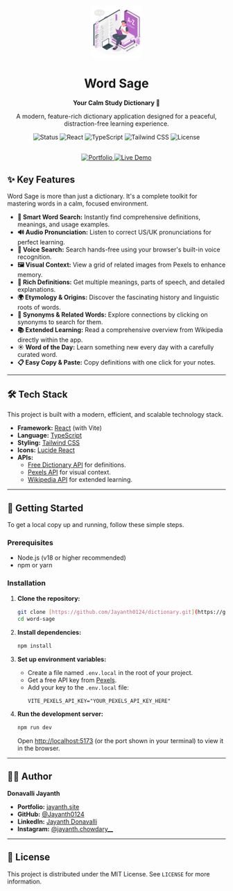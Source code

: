 <div align="center">
  <img src="public/images.svg" alt="Word Sage Logo" width="120" />
  <h1>Word Sage</h1>
  <p><strong>Your Calm Study Dictionary 📖</strong></p>
  <p>A modern, feature-rich dictionary application designed for a peaceful, distraction-free learning experience.</p>

  <!-- Badges -->
  <p>
    <img src="https://img.shields.io/badge/status-live-brightgreen?style=for-the-badge" alt="Status" />
    <img src="https://img.shields.io/badge/React-61DAFB?style=for-the-badge&logo=react&logoColor=black" alt="React" />
    <img src="https://img.shields.io/badge/TypeScript-3178C6?style=for-the-badge&logo=typescript&logoColor=white" alt="TypeScript" />
    <img src="https://img.shields.io/badge/Tailwind_CSS-38B2AC?style=for-the-badge&logo=tailwind-css&logoColor=white" alt="Tailwind CSS" />
    <img src="https://img.shields.io/badge/license-MIT-blue?style=for-the-badge" alt="License" />
  </p>
</div>

<!-- === UPDATED LINKS SECTION === -->
<div align="center" style="margin: 30px 0;">
  <a href="https://www.jayanth.site" target="_blank">
    <img src="https://img.shields.io/badge/-My%20Portfolio-blue?style=for-the-badge&logo=briefcase" alt="Portfolio"/>
  </a>
  <a href="https://wordsage.netlify.app/" target="_blank">
    <img src="https://img.shields.io/badge/-Live%20Demo-brightgreen?style=for-the-badge&logo=rocket" alt="Live Demo"/>
  </a>
</div>

## ✨ Key Features

Word Sage is more than just a dictionary. It's a complete toolkit for mastering words in a calm, focused environment.

-   **🧠 Smart Word Search:** Instantly find comprehensive definitions, meanings, and usage examples.
-   **🔊 Audio Pronunciation:** Listen to correct US/UK pronunciations for perfect learning.
-   **🎤 Voice Search:** Search hands-free using your browser's built-in voice recognition.
-   **🖼️ Visual Context:** View a grid of related images from Pexels to enhance memory.
-   **📜 Rich Definitions:** Get multiple meanings, parts of speech, and detailed explanations.
-   **🌍 Etymology & Origins:** Discover the fascinating history and linguistic roots of words.
-   **🔗 Synonyms & Related Words:** Explore connections by clicking on synonyms to search for them.
-   **📚 Extended Learning:** Read a comprehensive overview from Wikipedia directly within the app.
-   **☀️ Word of the Day:** Learn something new every day with a carefully curated word.
-   **📋 Easy Copy & Paste:** Copy definitions with one click for your notes.

---

## 🛠️ Tech Stack

This project is built with a modern, efficient, and scalable technology stack.

-   **Framework:** [React](https://reactjs.org/) (with Vite)
-   **Language:** [TypeScript](https://www.typescriptlang.org/)
-   **Styling:** [Tailwind CSS](https://tailwindcss.com/)
-   **Icons:** [Lucide React](https://lucide.dev/)
-   **APIs:**
    -   [Free Dictionary API](https://dictionaryapi.dev/) for definitions.
    -   [Pexels API](https://www.pexels.com/api/) for visual context.
    -   [Wikipedia API](https://www.mediawiki.org/wiki/API:Main_page) for extended learning.

---

## 🚀 Getting Started

To get a local copy up and running, follow these simple steps.

### Prerequisites

-   Node.js (v18 or higher recommended)
-   npm or yarn

### Installation

1.  **Clone the repository:**
    ```sh
    git clone [https://github.com/Jayanth0124/dictionary.git](https://github.com/Jayanth0124/dictionary.git)
    cd word-sage
    ```

2.  **Install dependencies:**
    ```sh
    npm install
    ```

3.  **Set up environment variables:**
    -   Create a file named `.env.local` in the root of your project.
    -   Get a free API key from [Pexels](https://www.pexels.com/api/).
    -   Add your key to the `.env.local` file:
        ```env
        VITE_PEXELS_API_KEY="YOUR_PEXELS_API_KEY_HERE"
        ```

4.  **Run the development server:**
    ```sh
    npm run dev
    ```
    Open [http://localhost:5173](http://localhost:5173) (or the port shown in your terminal) to view it in the browser.

---

## 👨‍💻 Author

**Donavalli Jayanth**

-   **Portfolio:** [jayanth.site](https://www.jayanth.site)
-   **GitHub:** [@Jayanth0124](https://github.com/Jayanth0124)
-   **LinkedIn:** [Jayanth Donavalli](https://www.linkedin.com/in/jayanth-donavalli)
-   **Instagram:** [@jayanth.chowdary__](https://www.instagram.com/jayanth.chowdary__)

---

## 📄 License

This project is distributed under the MIT License. See `LICENSE` for more information.
